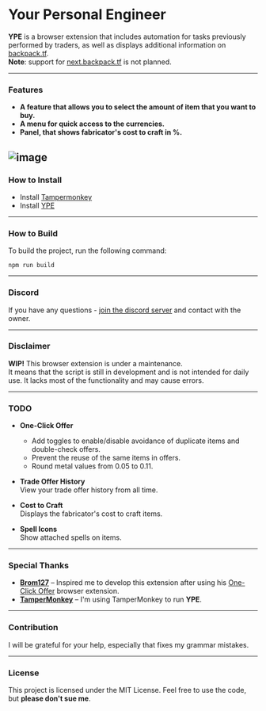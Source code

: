 # Your Personal Engineer

**YPE** is a browser extension that includes automation for tasks previously performed by traders, as well as displays additional information on [backpack.tf](https://backpack.tf).</br>
**Note**: support for [next.backpack.tf](https://next.backpack.tf) is not planned.

---

### Features

- **A feature that allows you to select the amount of item that you want to buy.**
- **A menu for quick access to the currencies.**
- **Panel, that shows fabricator's cost to craft in %.**

![image](https://github.com/user-attachments/assets/f68e6413-9785-4af5-8467-24d7d6bc1dab)
---

### How to Install

- Install [Tampermonkey](https://www.tampermonkey.net/)
- Install [YPE](https://github.com/EurekaEffect/your-personal-engineer/raw/refs/heads/master/output/ype.bundle.user.js)
---

### How to Build

To build the project, run the following command:

`npm run build`

---

### Discord

If you have any questions - [join the discord server](https://discord.gg/zRh8C9NuBR) and contact with the owner.

---

### Disclaimer

**WIP!** This browser extension is under a maintenance.<br>
It means that the script is still in development and is not intended for daily use. It lacks most of the functionality and may cause errors.

---

### TODO

- **One-Click Offer**
  - Add toggles to enable/disable avoidance of duplicate items and double-check offers.
  - Prevent the reuse of the same items in offers.
  - Round metal values from 0.05 to 0.11.

- **Trade Offer History**  
  View your trade offer history from all time.

- **Cost to Craft**  
  Displays the fabricator's cost to craft items.

- **Spell Icons**  
  Show attached spells on items.

---

### Special Thanks

- **[Brom127](https://github.com/peleicht)** – Inspired me to develop this extension after using his [One-Click Offer](https://github.com/peleicht/backpack-offer-sender) browser extension.
- **[TamperMonkey](https://www.tampermonkey.net/)** – I'm using TamperMonkey to run **YPE**.

---

### Contribution

I will be grateful for your help, especially that fixes my grammar mistakes.

---

### License

This project is licensed under the MIT License. Feel free to use the code, but **please don't sue me**.
